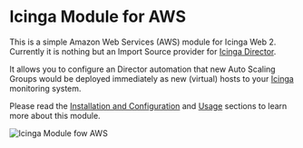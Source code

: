 <a name="About"></a>Icinga Module for AWS
=========================================

This is a simple Amazon Web Services (AWS) module for Icinga Web 2. Currently
it is nothing but an Import Source provider for [Icinga Director](https://github.com/Icinga/icingaweb2-module-director).

It allows you to configure an Director automation that new Auto Scaling Groups would
be deployed immediately as new (virtual) hosts to your [Icinga](https://www.icinga.org/)
monitoring system.

Please read the [Installation and Configuration](doc/02-Installation-and-Configuration.md)
and [Usage](doc/03-Usage.md) sections to learn more about this module.

![Icinga Module fow AWS](doc/img/00_overview.png)
